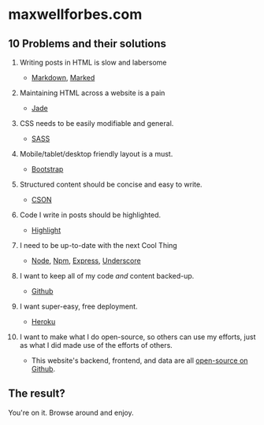 # maxwellforbes.com

## 10 Problems and their solutions

1. Writing posts in HTML is slow and labersome
	- [Markdown](http://daringfireball.net/projects/markdown/), [Marked](https://github.com/chjj/marked)

1. Maintaining HTML across a website is a pain
	- [Jade](http://jade-lang.com/)

1. CSS needs to be easily modifiable and general.
	- [SASS](http://sass-lang.com/)

1. Mobile/tablet/desktop friendly layout is a must.
	- [Bootstrap](http://getbootstrap.com/)

1. Structured content should be concise and easy to write.
	- [CSON](https://github.com/bevry/cson)

1. Code I write in posts should be highlighted.
	- [Highlight](http://highlightjs.org/)

1. I need to be up-to-date with the next Cool Thing
	- [Node](http://nodejs.org/), [Npm](https://www.npmjs.org/), [Express](http://expressjs.com/), [Underscore](http://underscorejs.org/)

1. I want to keep all of my code _and_ content backed-up.
	- [Github](https://github.com/)

1. I want super-easy, free deployment.
	- [Heroku](https://www.heroku.com)

1. I want to make what I do open-source, so others can use my efforts, just as what I did made use of the efforts of others.
	- This website's backend, frontend, and data are all [open-source on Github](https://github.com/mbforbes/prjpages).

## The result?
You're on it. Browse around and enjoy.
